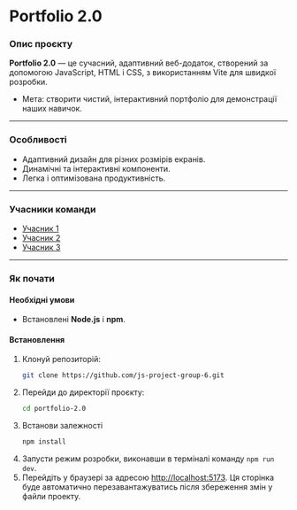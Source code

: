 # Portfolio 2.0  

### Опис проєкту  
**Portfolio 2.0** — це сучасний, адаптивний веб-додаток, створений за допомогою JavaScript, HTML і CSS, з використанням Vite для швидкої розробки.  

- Мета: створити чистий, інтерактивний портфоліо для демонстрації наших навичок.  

---

### Особливості  
- Адаптивний дизайн для різних розмірів екранів.  
- Динамічні та інтерактивні компоненти.  
- Легка і оптимізована продуктивність.  

---

### Учасники команди  
- [Учасник 1](#)  
- [Учасник 2](#)  
- [Учасник 3](#)  

---

### Як почати  

#### Необхідні умови  
- Встановлені **Node.js** і **npm**.  

#### Встановлення  
1. Клонуй репозиторій:  
   ```bash
   git clone https://github.com/js-project-group-6.git
   ```
2. Перейди до директорії проєкту:
   ```bash
   cd portfolio-2.0
   ```
3. Встанови залежності
   ```bash
   npm install
   ```
4. Запусти режим розробки, виконавши в терміналі команду `npm run dev`.
5. Перейдіть у браузері за адресою
   [http://localhost:5173](http://localhost:5173). Ця сторінка буде автоматично
   перезавантажуватись після збереження змін у файли проекту.
